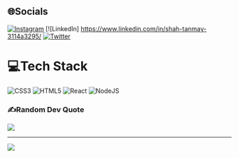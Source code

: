 
## 🌐Socials
[![Instagram](https://img.shields.io/badge/Instagram-%23E4405F.svg?logo=Instagram&logoColor=white)](https://instagram.com/tanmay0142) 
[![LinkedIn] https://www.linkedin.com/in/shah-tanmay-3114a3295/
[![Twitter](https://img.shields.io/badge/Twitter-%231DA1F2.svg?logo=Twitter&logoColor=white)](https://twitter.com/tanmayk25251384) 

# 💻Tech Stack
![CSS3](https://img.shields.io/badge/css3-%231572B6.svg?style=for-the-badge&logo=css3&logoColor=white) ![HTML5](https://img.shields.io/badge/html5-%23E34F26.svg?style=for-the-badge&logo=html5&logoColor=white) ![React](https://img.shields.io/badge/react-%2320232a.svg?style=for-the-badge&logo=react&logoColor=%2361DAFB) ![NodeJS](https://img.shields.io/badge/node.js-6DA55F?style=for-the-badge&logo=node.js&logoColor=white)

### ✍️Random Dev Quote
![](https://quotes-github-readme.vercel.app/api?type=horizontal&theme=radical)

---
[![](https://visitcount.itsvg.in/api?id=tanmayshah23&icon=0&color=0)](https://visitcount.itsvg.in)
